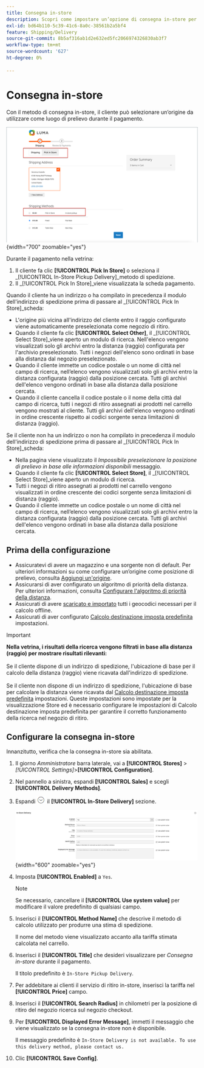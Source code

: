 ```yaml
---
title: Consegna in-store
description: Scopri come impostare un’opzione di consegna in-store per il tuo negozio.
exl-id: bd64b110-5c39-41c6-8a0c-38561b2a5bf4
feature: Shipping/Delivery
source-git-commit: 8b5af316ab1d2e632ed5fc2066974326830ab3f7
workflow-type: tm+mt
source-wordcount: '627'
ht-degree: 0%

---
```


# Consegna in-store

Con il metodo di consegna in-store, il cliente può selezionare un’origine da utilizzare come luogo di prelievo durante il pagamento.

![Metodo di consegna in-store al momento del pagamento](./assets/luma-in-store-example.png){width="700" zoomable="yes"}

Durante il pagamento nella vetrina:

1. Il cliente fa clic **[!UICONTROL Pick In Store]** o seleziona il _[!UICONTROL In-Store Pickup Delivery]_metodo di spedizione.
1. Il _[!UICONTROL Pick In Store]_viene visualizzata la scheda pagamento.

Quando il cliente ha un indirizzo o ha compilato in precedenza il modulo dell&#39;indirizzo di spedizione prima di passare al _[!UICONTROL Pick In Store]_scheda:

- L&#39;origine più vicina all&#39;indirizzo del cliente entro il raggio configurato viene automaticamente preselezionata come negozio di ritiro.
- Quando il cliente fa clic **[!UICONTROL Select Other]**, il _[!UICONTROL Select Store]_viene aperto un modulo di ricerca. Nell&#39;elenco vengono visualizzati solo gli archivi entro la distanza (raggio) configurata per l&#39;archivio preselezionato. Tutti i negozi dell&#39;elenco sono ordinati in base alla distanza dal negozio preselezionato.
- Quando il cliente immette un codice postale o un nome di città nel campo di ricerca, nell’elenco vengono visualizzati solo gli archivi entro la distanza configurata (raggio) dalla posizione cercata. Tutti gli archivi dell&#39;elenco vengono ordinati in base alla distanza dalla posizione cercata.
- Quando il cliente cancella il codice postale o il nome della città dal campo di ricerca, tutti i negozi di ritiro assegnati ai prodotti nel carrello vengono mostrati al cliente. Tutti gli archivi dell&#39;elenco vengono ordinati in ordine crescente rispetto ai codici sorgente senza limitazioni di distanza (raggio).

Se il cliente non ha un indirizzo o non ha compilato in precedenza il modulo dell&#39;indirizzo di spedizione prima di passare al _[!UICONTROL Pick In Store]_scheda:

- Nella pagina viene visualizzato il _Impossibile preselezionare la posizione di prelievo in base alle informazioni disponibili_ messaggio.
- Quando il cliente fa clic **[!UICONTROL Select Store]**, il _[!UICONTROL Select Store]_viene aperto un modulo di ricerca.
- Tutti i negozi di ritiro assegnati ai prodotti nel carrello vengono visualizzati in ordine crescente dei codici sorgente senza limitazioni di distanza (raggio).
- Quando il cliente immette un codice postale o un nome di città nel campo di ricerca, nell’elenco vengono visualizzati solo gli archivi entro la distanza configurata (raggio) dalla posizione cercata. Tutti gli archivi dell&#39;elenco vengono ordinati in base alla distanza dalla posizione cercata.

## Prima della configurazione

- Assicuratevi di avere un magazzino e una sorgente non di default. Per ulteriori informazioni su come configurare un’origine come posizione di prelievo, consulta [Aggiungi un&#39;origine](../inventory-management/sources-add.md).
- Assicurarsi di aver configurato un algoritmo di priorità della distanza. Per ulteriori informazioni, consulta [Configurare l&#39;algoritmo di priorità della distanza](../inventory-management/distance-priority-algorithm.md).
- Assicurati di avere [scaricato e importato](../inventory-management/cli.md#import-geocodes) tutti i geocodici necessari per il calcolo offline.
- Assicurati di aver configurato [Calcolo destinazione imposta predefinita](../configuration-reference/sales/tax.md#default-tax-destination-calculation) impostazioni.

>[!IMPORTANT]
>
>**Nella vetrina, i risultati della ricerca vengono filtrati in base alla distanza (raggio) per mostrare risultati rilevanti:**<br><br>
>Se il cliente dispone di un indirizzo di spedizione, l&#39;ubicazione di base per il calcolo della distanza (raggio) viene ricavata dall&#39;indirizzo di spedizione.<br><br>
>Se il cliente non dispone di un indirizzo di spedizione, l&#39;ubicazione di base per calcolare la distanza viene ricavata dal [Calcolo destinazione imposta predefinita](../configuration-reference/sales/tax.md#default-tax-destination-calculation) impostazioni. Queste impostazioni sono impostate per la visualizzazione Store ed è necessario configurare le impostazioni di Calcolo destinazione imposta predefinita per garantire il corretto funzionamento della ricerca nel negozio di ritiro.

## Configurare la consegna in-store

Innanzitutto, verifica che la consegna in-store sia abilitata.

1. Il giorno _Amministratore_ barra laterale, vai a **[!UICONTROL Stores]** > _[!UICONTROL Settings]_>**[!UICONTROL Configuration]**.

1. Nel pannello a sinistra, espandi **[!UICONTROL Sales]** e scegli **[!UICONTROL Delivery Methods]**.

1. Espandi ![Selettore di espansione](../assets/icon-display-expand.png) il **[!UICONTROL In-Store Delivery]** sezione.

   ![Consegna in-store](../configuration-reference/sales/assets/delivery-methods-in-store-delivery.png){width="600" zoomable="yes"}

1. Imposta **[!UICONTROL Enabled]** a `Yes`.

   >[!NOTE]
   >
   >Se necessario, cancellare il **[!UICONTROL Use system value]** per modificare il valore predefinito di qualsiasi campo.

1. Inserisci il **[!UICONTROL Method Name]** che descrive il metodo di calcolo utilizzato per produrre una stima di spedizione.

   Il nome del metodo viene visualizzato accanto alla tariffa stimata calcolata nel carrello.

1. Inserisci il **[!UICONTROL Title]** che desideri visualizzare per _Consegna in-store_ durante il pagamento.

   Il titolo predefinito è `In-Store Pickup Delivery`.

1. Per addebitare ai clienti il servizio di ritiro in-store, inserisci la tariffa nel **[!UICONTROL Price]** campo.

1. Inserisci il **[!UICONTROL Search Radius]** in chilometri per la posizione di ritiro del negozio ricerca sul negozio checkout.

1. Per **[!UICONTROL Displayed Error Message]**, immetti il messaggio che viene visualizzato se la consegna in-store non è disponibile.

   Il messaggio predefinito è `In-Store Delivery is not available. To use this delivery method, please contact us.`

1. Clic **[!UICONTROL Save Config]**.
